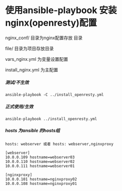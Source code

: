 # 使用ansible-playbook 安装nginx(openresty)配置

nginx_conf/ 目录为nginx配置存放 目录

file/ 目录为项目存放目录

vars_nginx.yml 为变量设置配置

install_nginx.yml 为主配置



##### 测试/不生效
```
ansible-playbook -C ../install_openresty.yml
```


##### 正式使用/生效
```
ansible-playbook ../install_openresty.yml
```

##### hosts 为ansible 的hosts组
```
hosts: webserver 或者 hosts: webserver,nginxproxy

[webserver]
10.0.0.109 hostname=webserver03
10.0.0.110 hostname=webserver02
10.0.0.111 hostname=webserver01

[nginxproxy]
10.0.0.101 hostname=nginxproxy02
10.0.0.108 hostname=nginxproxy01

```
